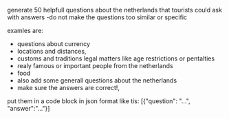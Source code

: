 generate 50 helpfull questions about the netherlands that tourists could ask with answers
-do not make the questions too similar or specific

examles are:
- questions about currency
- locations and distances,
- customs and traditions
 legal matters like age restrictions or pentalties
- realy famous or important people from the netherlands
- food
- also add some generall questions about the netherlands
- make sure the answers are correct!, 

put them in a code block in json format like tis:
[{"question": "...", "answer":"..."}]
